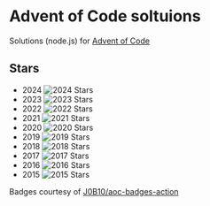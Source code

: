 # Advent of Code soltuions

Solutions (node.js) for [Advent of Code](https://adventofcode.com/)

## Stars

* 2024 ![2024 Stars](https://img.shields.io/badge/stars%20⭐-22-yellow)
* 2023 ![2023 Stars](https://img.shields.io/badge/stars%20⭐-46-yellow)
* 2022 ![2022 Stars](https://img.shields.io/badge/stars%20⭐-50-yellow)
* 2021 ![2021 Stars](https://img.shields.io/badge/stars%20⭐-50-yellow)
* 2020 ![2020 Stars](https://img.shields.io/badge/stars%20⭐-50-yellow)
* 2019 ![2019 Stars](https://img.shields.io/badge/stars%20⭐-50-yellow)
* 2018 ![2018 Stars](https://img.shields.io/badge/stars%20⭐-50-yellow)
* 2017 ![2017 Stars](https://img.shields.io/badge/stars%20⭐-50-yellow)
* 2016 ![2016 Stars](https://img.shields.io/badge/stars%20⭐-50-yellow)
* 2015 ![2015 Stars](https://img.shields.io/badge/stars%20⭐-50-yellow)

Badges courtesy of [J0B10/aoc-badges-action](https://github.com/J0B10/aoc-badges-action)